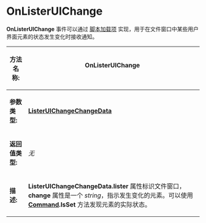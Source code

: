 # OnListerUIChange

**OnListerUIChange** 事件可以通过 [脚本加载项](/Manual/scripting/script_add-ins/README.zh.md) 实现，用于在文件窗口中某些用户界面元素的状态发生变化时接收通知。

<table>
<thead><tr><th>

**方法名称:**</th><th>
OnListerUIChange
</th></tr></thead><tbody><tr><td>

**参数类型:**</td><td>

**[ListerUIChangeChangeData](../scripting_objects/listeruichangedata.zh.md)**
</td></tr><tr><td>

**返回值类型:**</td><td>

*无*
</td></tr><tr><td>

**描述:**</td><td>

**ListerUIChangeChangeData.lister** 属性标识文件窗口，**change** 属性是一个 *string*，指示发生变化的元素。可以使用 **[Command](../scripting_objects/command.zh.md).IsSet** 方法发现元素的实际状态。
</td></tr></tbody>
</table>